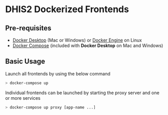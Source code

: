 # DHIS2 Dockerized Frontends

## Pre-requisites

* [Docker Desktop](https://www.docker.com/products/docker-desktop) (Mac or Windows) or [Docker Engine](https://docs.docker.com/install/#supported-platforms) on Linux
* [Docker Compose](https://docs.docker.com/compose/install/) (included with **Docker Desktop** on Mac and Windows)


## Basic Usage

Launch all frontends by using the below command
```bash
> docker-compose up
```

Individual frontends can be launched by starting the proxy server and one or more services
```bash
> docker-compose up proxy [app-name ...]
```
